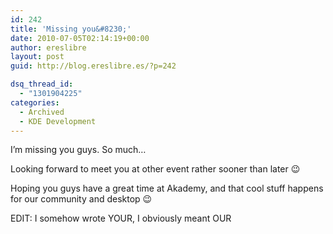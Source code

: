 ```yaml
---
id: 242
title: 'Missing you&#8230;'
date: 2010-07-05T02:14:19+00:00
author: ereslibre
layout: post
guid: http://blog.ereslibre.es/?p=242

dsq_thread_id:
  - "1301904225"
categories:
  - Archived
  - KDE Development
---
```

I&#8217;m missing you guys. So much&#8230;

Looking forward to meet you at other event rather sooner than later 😉

Hoping you guys have a great time at Akademy, and that cool stuff happens for our community and desktop 😉

EDIT: I somehow wrote YOUR, I obviously meant OUR
